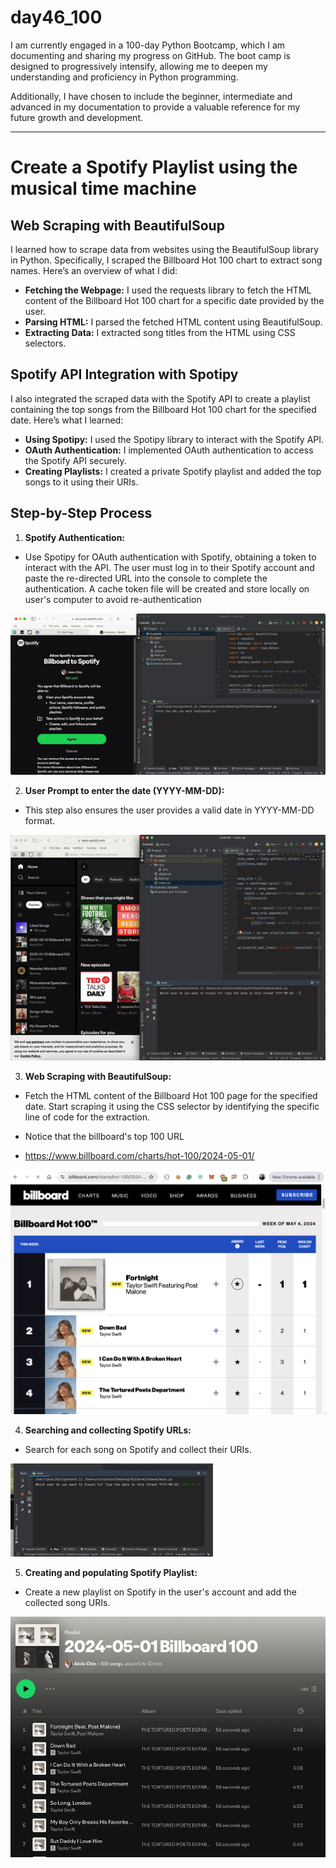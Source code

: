 # day46_100
I am currently engaged in a 100-day Python Bootcamp, which I am documenting and sharing my progress on GitHub. The boot camp is designed to progressively intensify, allowing me to deepen my understanding and proficiency in Python programming.

Additionally, I have chosen to include the beginner, intermediate and advanced in my documentation to provide a valuable reference for my future growth and development.

-------
# Create a Spotify Playlist using the musical time machine

## Web Scraping with BeautifulSoup
I learned how to scrape data from websites using the BeautifulSoup library in Python. Specifically, I scraped the Billboard Hot 100 chart to extract song names. Here’s an overview of what I did:

- __Fetching the Webpage:__ I used the requests library to fetch the HTML content of the Billboard Hot 100 chart for a specific date provided by the user.
- __Parsing HTML:__ I parsed the fetched HTML content using BeautifulSoup.
- __Extracting Data:__ I extracted song titles from the HTML using CSS selectors.

## Spotify API Integration with Spotipy
I also integrated the scraped data with the Spotify API to create a playlist containing the top songs from the Billboard Hot 100 chart for the specified date. Here’s what I learned:

- __Using Spotipy:__ I used the Spotipy library to interact with the Spotify API.
- __OAuth Authentication:__ I implemented OAuth authentication to access the Spotify API securely.
- __Creating Playlists:__ I created a private Spotify playlist and added the top songs to it using their URIs.

## Step-by-Step Process

1. __Spotify Authentication:__
   
- Use Spotipy for OAuth authentication with Spotify, obtaining a token to interact with the API. The user must log in to their Spotify account and paste the re-directed URL into the console to complete the authentication. A cache token file will be created and store locally on user's computer to avoid re-authentication

![](https://github.com/AlvinChin1608/day46_100/blob/main/gif/Step%201_login.gif)

2. __User Prompt to enter the date (YYYY-MM-DD):__
   
- This step also ensures the user provides a valid date in YYYY-MM-DD format.

![](https://github.com/AlvinChin1608/day46_100/blob/main/gif/Step%201.gif)

3. __Web Scraping with BeautifulSoup:__
   
- Fetch the HTML content of the Billboard Hot 100 page for the specified date. Start scraping it using the CSS selector by identifying the specific line of code for the extraction.

- Notice that the billboard's top 100 URL
- https://www.billboard.com/charts/hot-100/2024-05-01/

![](https://github.com/AlvinChin1608/day46_100/blob/main/gif/Screenshot%202024-07-02%20at%2016.59.01.png)

4. __Searching and collecting Spotify URLs:__

- Search for each song on Spotify and collect their URIs.

![](https://github.com/AlvinChin1608/day46_100/blob/main/gif/step%202.gif)

5. __Creating and populating Spotify Playlist:__
   
- Create a new playlist on Spotify in the user's account and add the collected song URIs.

![](https://github.com/AlvinChin1608/day46_100/blob/main/gif/Screenshot%202024-07-02%20at%2016.55.49.png)


